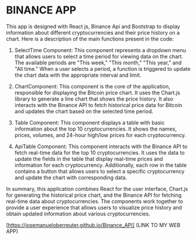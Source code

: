 # BINANCE APP 

This app is designed with React js, Binance Api and Bootstrap to display information about different cryptocurrencies and their price history on a chart. Here is a description of the main functions present in the code:

1. SelectTime Component: This component represents a dropdown menu that allows users to select a time period for viewing data on the chart. The available periods are "This week," "This month," "This year," and "All time." When a user selects a period, a function is triggered to update the chart data with the appropriate interval and limit.

2. ChartComponent: This component is the core of the application, responsible for displaying the Bitcoin price chart. It uses the Chart.js library to generate a line chart that shows the price history. It also interacts with the Binance API to fetch historical price data for Bitcoin and updates the chart based on the selected time period.

3. Table Component: This component displays a table with basic information about the top 10 cryptocurrencies. It shows the names, prices, volumes, and 24-hour high/low prices for each cryptocurrency.

4. ApiTable Component: This component interacts with the Binance API to fetch real-time data for the top 10 cryptocurrencies. It uses the data to update the fields in the table that display real-time prices and information for each cryptocurrency. Additionally, each row in the table contains a button that allows users to select a specific cryptocurrency and update the chart with corresponding data.

In summary, this application combines React for the user interface, Chart.js for generating the historical price chart, and the Binance API for fetching real-time data about cryptocurrencies. The components work together to provide a user experience that allows users to visualize price history and obtain updated information about various cryptocurrencies.


[https://josemanueloberreuter.github.io/Binance_API] (LINK TO MY WEB APP)
